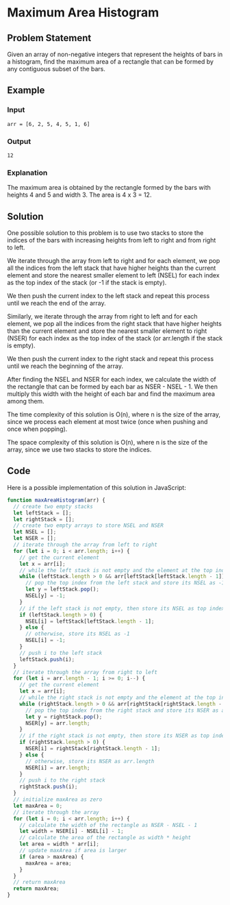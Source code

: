 # Maximum Area Histogram

## Problem Statement

Given an array of non-negative integers that represent the heights of bars in a histogram, find the maximum area of a rectangle that can be formed by any contiguous subset of the bars.

## Example

### Input

`arr = [6, 2, 5, 4, 5, 1, 6]`

### Output

`12`

### Explanation

The maximum area is obtained by the rectangle formed by the bars with heights 4 and 5 and width 3. The area is 4 x 3 = 12.


## Solution

One possible solution to this problem is to use two stacks to store the indices of the bars with increasing heights from left to right and from right to left. 

We iterate through the array from left to right and for each element, we pop all the indices from the left stack that have higher heights than the current element and store the nearest smaller element to left (NSEL) for each index as the top index of the stack (or -1 if the stack is empty). 

We then push the current index to the left stack and repeat this process until we reach the end of the array.

Similarly, we iterate through the array from right to left and for each element, we pop all the indices from the right stack that have higher heights than the current element and store the nearest smaller element to right (NSER) for each index as the top index of the stack (or arr.length if the stack is empty). 

We then push the current index to the right stack and repeat this process until we reach the beginning of the array.

After finding the NSEL and NSER for each index, we calculate the width of the rectangle that can be formed by each bar as NSER - NSEL - 1. We then multiply this width with the height of each bar and find the maximum area among them.

The time complexity of this solution is O(n), where n is the size of the array, since we process each element at most twice (once when pushing and once when popping).

The space complexity of this solution is O(n), where n is the size of the array, since we use two stacks to store the indices.

## Code

Here is a possible implementation of this solution in JavaScript:

```javascript
function maxAreaHistogram(arr) {
  // create two empty stacks
  let leftStack = [];
  let rightStack = [];
  // create two empty arrays to store NSEL and NSER
  let NSEL = [];
  let NSER = [];
  // iterate through the array from left to right
  for (let i = 0; i < arr.length; i++) {
    // get the current element
    let x = arr[i];
    // while the left stack is not empty and the element at the top index is larger than x
    while (leftStack.length > 0 && arr[leftStack[leftStack.length - 1]] > x) {
      // pop the top index from the left stack and store its NSEL as -1
      let y = leftStack.pop();
      NSEL[y] = -1;
    }
    // if the left stack is not empty, then store its NSEL as top index
    if (leftStack.length > 0) {
      NSEL[i] = leftStack[leftStack.length - 1];
    } else {
      // otherwise, store its NSEL as -1
      NSEL[i] = -1;
    }
    // push i to the left stack
    leftStack.push(i);
  }
  // iterate through the array from right to left
  for (let i = arr.length - 1; i >= 0; i--) {
    // get the current element
    let x = arr[i];
    // while the right stack is not empty and the element at the top index is larger than x
    while (rightStack.length > 0 && arr[rightStack[rightStack.length - 1]] > x) {
      // pop the top index from the right stack and store its NSER as arr.length
      let y = rightStack.pop();
      NSER[y] = arr.length;
    }
    // if the right stack is not empty, then store its NSER as top index
    if (rightStack.length > 0) {
      NSER[i] = rightStack[rightStack.length - 1];
    } else {
      // otherwise, store its NSER as arr.length
      NSER[i] = arr.length;
    }
    // push i to the right stack
    rightStack.push(i);
  }
  // initialize maxArea as zero
  let maxArea = 0;
  // iterate through the array
  for (let i = 0; i < arr.length; i++) {
    // calculate the width of the rectangle as NSER - NSEL - 1
    let width = NSER[i] - NSEL[i] - 1;
    // calculate the area of the rectangle as width * height
    let area = width * arr[i];
    // update maxArea if area is larger
    if (area > maxArea) {
      maxArea = area;
    }
  }
  // return maxArea
  return maxArea;
}
